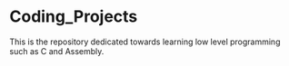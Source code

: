 # Coding_Projects
This is the repository dedicated towards learning low level programming such as C and Assembly. 
